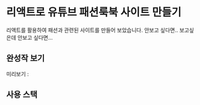 # 리액트로 유튜브 패션룩북 사이트 만들기

리액트를 활용하여 패션과 관련된 사이트를 만들어 보았습니다.
안보고 싶다면.. 보고싶은데 안보고 싶다면...


## 완성작 보기
미리보기 : 


## 사용 스택